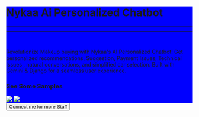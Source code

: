 <div style="background-color:blue">
  <h1 font-size="xx-large" align="auto"><b> Nykaa Ai Personalized Chatbot </b></h1>
  <hr><hr>
  <br>
  <p color="green">Revolutionize Makeup buying with Nykaa's AI Personalized Chatbot! Get personalized recommendations, Suggestion, Payment Issues, Technical Issues , natural conversations, and simplified car selection. Built with Gemini & Django for a seamless user experience.</p>

  <h3>See Some Samples </h3>
  <img src="https://i.ibb.co/SKf1JkJ/Screenshot-2024-05-05-232622.png" ></img>
  <img src="https://i.ibb.co/1nVnS26/Screenshot-2024-05-05-232751.png" ></img>
  </div>
<div align="centre">
  <button width="100%" height="100px" background-color="gray"><a href="https://www.linkedin.com/in/harsimransingh726/">Connect me for more Stuff</a></button>
  
</div>
